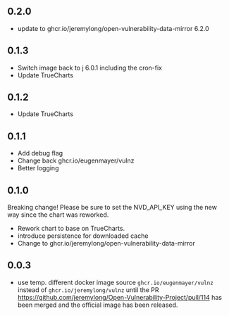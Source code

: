 ## 0.2.0
- update to ghcr.io/jeremylong/open-vulnerability-data-mirror 6.2.0

## 0.1.3

- Switch image back to j 6.0.1 including the cron-fix
- Update TrueCharts

## 0.1.2

- Update TrueCharts

## 0.1.1

- Add debug flag
- Change back ghcr.io/eugenmayer/vulnz
- Better logging

## 0.1.0

Breaking change! Please be sure to set the NVD_API_KEY using the new way since the chart was reworked.

- Rework chart to base on TrueCharts.
- introduce persistence for downloaded cache
- Change to ghcr.io/jeremylong/open-vulnerability-data-mirror

## 0.0.3

- use temp. different docker image source `ghcr.io/eugenmayer/vulnz` instead of `ghcr.io/jeremylong/vulnz` until
  the PR https://github.com/jeremylong/Open-Vulnerability-Project/pull/114 has been merged and the official image has
  been released.
